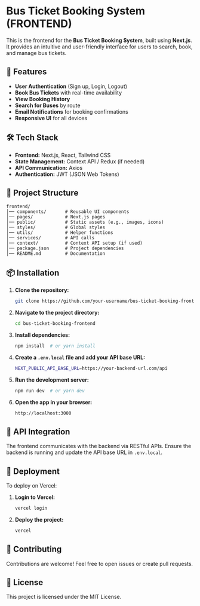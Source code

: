 # Bus Ticket Booking System (FRONTEND)

This is the frontend for the **Bus Ticket Booking System**, built using **Next.js**. It provides an intuitive and user-friendly interface for users to search, book, and manage bus tickets.

## 🚀 Features

- **User Authentication** (Sign up, Login, Logout)
- **Book Bus Tickets** with real-time availability
- **View Booking History**
- **Search for Buses** by route
- **Email Notifications** for booking confirmations
- **Responsive UI** for all devices

## 🛠️ Tech Stack

- **Frontend:** Next.js, React, Tailwind CSS
- **State Management:** Context API / Redux (if needed)
- **API Communication:** Axios
- **Authentication:** JWT (JSON Web Tokens)

## 📂 Project Structure

```
frontend/
│── components/       # Reusable UI components
│── pages/            # Next.js pages
│── public/           # Static assets (e.g., images, icons)
│── styles/           # Global styles
│── utils/            # Helper functions
│── services/         # API calls
│── context/          # Context API setup (if used)
│── package.json      # Project dependencies
│── README.md         # Documentation
```

## 📦 Installation

1. **Clone the repository:**
   ```sh
   git clone https://github.com/your-username/bus-ticket-booking-frontend.git
   ```
2. **Navigate to the project directory:**
   ```sh
   cd bus-ticket-booking-frontend
   ```
3. **Install dependencies:**
   ```sh
   npm install  # or yarn install
   ```
4. **Create a `.env.local` file and add your API base URL:**
   ```sh
   NEXT_PUBLIC_API_BASE_URL=https://your-backend-url.com/api
   ```
5. **Run the development server:**
   ```sh
   npm run dev  # or yarn dev
   ```
6. **Open the app in your browser:**
   ```sh
   http://localhost:3000
   ```

## 🔗 API Integration

The frontend communicates with the backend via RESTful APIs. Ensure the backend is running and update the API base URL in `.env.local`.

## 🚀 Deployment

To deploy on Vercel:

1. **Login to Vercel:**
   ```sh
   vercel login
   ```
2. **Deploy the project:**
   ```sh
   vercel
   ```

## 🤝 Contributing

Contributions are welcome! Feel free to open issues or create pull requests.

## 📜 License

This project is licensed under the MIT License.
